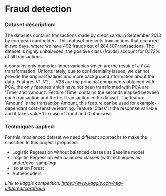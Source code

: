 # Fraud detection
### Dataset description: 
The datasets contains transactions made by credit cards in September 2013 by european cardholders.
This dataset presents transactions that occurred in two days, where we have 492 frauds out of 284,807 transactions. The dataset is highly unbalanced, the positive class (frauds) account for 0.172% of all transactions.

It contains only numerical input variables which are the result of a PCA transformation. Unfortunately, due to confidentiality issues, we cannot provide the original features and more background information about the data. Features V1, V2, … V28 are the principal components obtained with PCA, the only features which have not been transformed with PCA are 'Time' and 'Amount'. Feature 'Time' contains the seconds elapsed between each transaction and the first transaction in the dataset. The feature 'Amount' is the transaction Amount, this feature can be used for example-dependant cost-senstive learning. Feature 'Class' is the response variable and it takes value 1 in case of fraud and 0 otherwise. 

### Techniques applied
For this imbalanced dataset we need different approachs to make the classifier.
In this project I proposed:
- Logistic Regression without balanced classes as Baseline model
- Logistic Regression with balanced classes (with techniques as under/over sampling)
- Isolation Forest
- Autoencoders



*Link to kaggle competition: https://www.kaggle.com/mlg-ulb/creditcardfraud*
